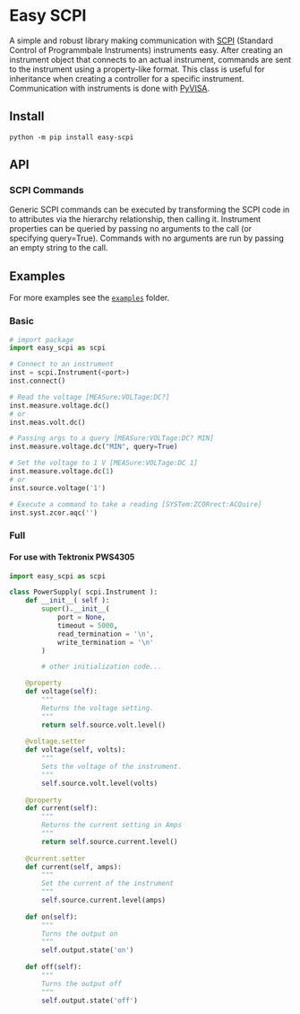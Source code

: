 # Easy SCPI
A simple and robust library making communication with [SCPI](https://en.wikipedia.org/wiki/Standard_Commands_for_Programmable_Instruments) (Standard Control of Programmbale Instruments) instruments easy. After creating an instrument object that connects to an actual instrument, commands are sent to the instrument using a property-like format. This class is useful for inheritance when creating a controller for a specific instrument. Communication with instruments is done with [PyVISA](https://pyvisa.readthedocs.io).

## Install
`python -m pip install easy-scpi`

## API
### SCPI Commands
Generic SCPI commands can be executed by transforming the SCPI code in to attributes via the hierarchy relationship, then calling it. Instrument properties can be queried by passing no arguments to the call (or specifying query=True). Commands with no arguments are run by passing an empty string to the call.

## Examples
For more examples see the [`examples`](./examples) folder.

### Basic
```python
# import package
import easy_scpi as scpi 

# Connect to an instrument
inst = scpi.Instrument(<port>)
inst.connect()

# Read the voltage [MEASure:VOLTage:DC?]
inst.measure.voltage.dc()
# or
inst.meas.volt.dc()

# Passing args to a query [MEASure:VOLTage:DC? MIN]
inst.measure.voltage.dc("MIN", query=True)

# Set the voltage to 1 V [MEASure:VOLTage:DC 1]
inst.measure.voltage.dc(1)
# or
inst.source.voltage('1')

# Execute a command to take a reading [SYSTem:ZCORrect:ACQuire]
inst.syst.zcor.aqc('')
```

### Full 
#### For use with Tektronix PWS4305
```python
import easy_scpi as scpi

class PowerSupply( scpi.Instrument ):
    def __init__( self ):
        super().__init__( 
            port = None, 
            timeout = 5000,
            read_termination = '\n', 
            write_termination = '\n' 
        )

        # other initialization code...

    @property        
    def voltage(self):
        """
        Returns the voltage setting.
        """
        return self.source.volt.level()
    
    @voltage.setter
    def voltage(self, volts):
        """
        Sets the voltage of the instrument.
        """
        self.source.volt.level(volts)
    
    @property
    def current(self):
        """
        Returns the current setting in Amps
        """
        return self.source.current.level()
        
    @current.setter
    def current(self, amps):
        """
        Set the current of the instrument
        """
        self.source.current.level(amps)
    
    def on(self):
        """
        Turns the output on
        """
        self.output.state('on')
        
    def off(self):
        """
        Turns the output off
        """
        self.output.state('off')
```
